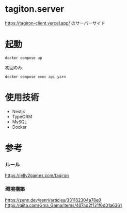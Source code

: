 # tagiton.server

https://tagiron-client.vercel.app/ のサーバーサイド

# 起動

```
docker compose up
```

初回のみ

```
docker compose exec api yarn
```

# 使用技術

- Nestjs
- TypeORM
- MySQL
- Docker

# 参考

### ルール

https://jelly2games.com/tagiron

### 環境構築

https://zenn.dev/senri/articles/331162304a78e0
https://qiita.com/Gma_Gama/items/407ad2f121f6d01a6361

